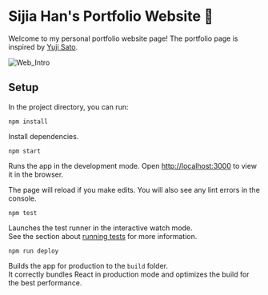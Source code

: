 # Sijia Han's Portfolio Website 🚀

Welcome to my personal portfolio website page! The portfolio page is inspired by [Yuji Sato](https://yujisatojr.github.io/react-portfolio-template/).

![Web_Intro](https://github.com/user-attachments/assets/e39f42f8-eac0-4430-88f8-f15dcf5c8160)

## Setup

In the project directory, you can run:

```
npm install
```

Install dependencies.

```
npm start
```

Runs the app in the development mode. Open [http://localhost:3000](http://localhost:3000) to view it in the browser.

The page will reload if you make edits. You will also see any lint errors in the console.

```
npm test
```

Launches the test runner in the interactive watch mode.\
See the section about [running tests](https://facebook.github.io/create-react-app/docs/running-tests) for more information.

```
npm run deploy
```

Builds the app for production to the `build` folder.\
It correctly bundles React in production mode and optimizes the build for the best performance.
